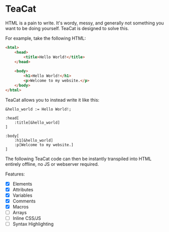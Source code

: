 # TeaCat
HTML is a pain to write. It's wordy, messy, and generally not something you want to be doing yourself. TeaCat is designed to solve this.

For example, take the following HTML:
```html
<html>
	<head>
		<title>Hello World!</title>
	</head>
	
	<body>
		<h1>Hello World!</h1>
		<p>Welcome to my website.</p>
	</body>
</html>

```
TeaCat allows you to instead write it like this:
```
&hello_world := Hello World!;

:head[
	:title[&hello_world]
]

:body[
	:h1[&hello_world]
	:p[Welcome to my website.]
]
```
The following TeaCat code can then be instantly transpiled into HTML entirely offline, no JS or webserver required. 

Features:
- [x] Elements
- [x] Attributes
- [x] Variables
- [x] Comments
- [x] Macros
- [ ] Arrays
- [ ] Inline CSS/JS
- [ ] Syntax Highlighting 
